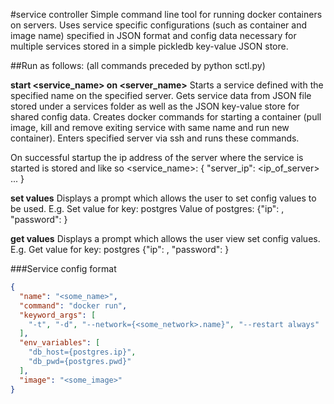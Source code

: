 #service controller
Simple command line tool for running docker containers on servers.
Uses service specific configurations (such as container and image name) specified
in JSON format and config data necessary for multiple services stored in a simple
pickledb key-value JSON store.

##Run as follows:
(all commands preceded by python sctl.py)

**start <service_name> on <server_name>**
Starts a service defined with the specified name on the specified server.
Gets service data from JSON file stored under a services folder as well as
the JSON key-value store for shared config data. Creates docker commands for
starting a container (pull image, kill and remove exiting service with same name
and run new container). Enters specified server via ssh and runs these commands.

On successful startup the ip address of the server where the service is started
is stored and like so <service_name>: { "server_ip": <ip_of_server> ... }

**set values**
Displays a prompt which allows the user to set config values to be used.
E.g.
Set value for key: postgres
Value of postgres: {"ip": <ip>, "password": <pwd>}

**get values**
Displays a prompt which allows the user view set config values.
E.g.
Get value for key: postgres
{"ip": <ip>, "password": <pwd>}

###Service config format
```json
{
  "name": "<some_name>",
  "command": "docker run",
  "keyword_args": [
    "-t", "-d", "--network={<some_network>.name}", "--restart always"
  ],
  "env_variables": [
    "db_host={postgres.ip}",
    "db_pwd={postgres.pwd}"
  ],
  "image": "<some_image>"
}
```
